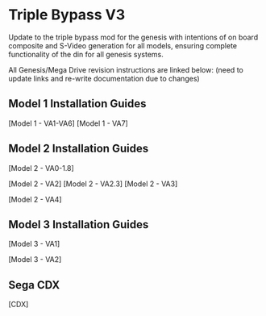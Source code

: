 # Triple Bypass V3
Update to the triple bypass mod for the genesis with intentions of on board composite and S-Video generation for all models, ensuring complete functionality of the din for all genesis systems.

All Genesis/Mega Drive revision instructions are linked below:
(need to update links and re-write documentation due to changes)
## Model 1 Installation Guides
[Model 1 - VA1-VA6]
[Model 1 - VA7]
## Model 2 Installation Guides
[Model 2 - VA0-1.8]

[Model 2 - VA2]
[Model 2 - VA2.3]
[Model 2 - VA3]

[Model 2 - VA4]

## Model 3 Installation Guides
[Model 3 - VA1]

[Model 3 - VA2]

## Sega CDX
[CDX]
